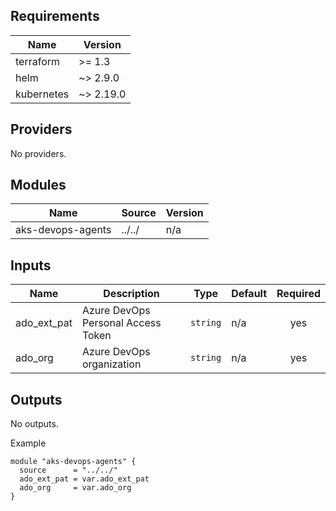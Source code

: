 <!-- BEGIN_TF_DOCS -->

## Requirements

| Name | Version |
|------|---------|
| terraform | >= 1.3 |
| helm | ~> 2.9.0 |
| kubernetes | ~> 2.19.0 |
## Providers

No providers.
## Modules

| Name | Source | Version |
|------|--------|---------|
| aks-devops-agents | ../../ | n/a |
## Inputs

| Name | Description | Type | Default | Required |
|------|-------------|------|---------|:--------:|
| ado\_ext\_pat | Azure DevOps Personal Access Token | `string` | n/a | yes |
| ado\_org | Azure DevOps organization | `string` | n/a | yes |
## Outputs

No outputs.

Example

```hcl
module "aks-devops-agents" {
  source      = "../../"
  ado_ext_pat = var.ado_ext_pat
  ado_org     = var.ado_org
}
```
<!-- END_TF_DOCS -->
